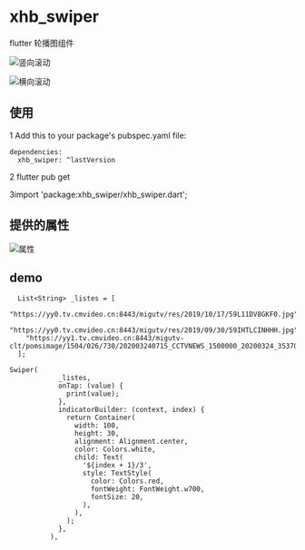 # xhb_swiper

flutter 轮播图组件

![竖向滚动](https://media.giphy.com/media/vVgiJE5lhgeMpbLInK/giphy.gif)

![横向滚动](https://media.giphy.com/media/TQycRd0r0r1WW1QKwE/giphy.gif)

## 使用

1 Add this to your package's pubspec.yaml file:

```
dependencies:
  xhb_swiper: ^lastVersion
```

2 flutter pub get

3import 'package:xhb_swiper/xhb_swiper.dart';

## 提供的属性

![属性](https://p9-juejin.byteimg.com/tos-cn-i-k3u1fbpfcp/7d8a3b23658142a9833a76489839b7ea~tplv-k3u1fbpfcp-watermark.image)

## demo

```
  List<String> _listes = [
    "https://yy0.tv.cmvideo.cn:8443/migutv/res/2019/10/17/59L11DV8GKF0.jpg",
    "https://yy0.tv.cmvideo.cn:8443/migutv/res/2019/09/30/59IHTLCINHHH.jpg",
    "https://yy1.tv.cmvideo.cn:8443/migutv-clt/pomsimage/1504/026/730/202003240715_CCTVNEWS_1500000_20200324_35370063_0_327_HSJ1080H.jpg"
  ];

Swiper(
            _listes,
            onTap: (value) {
              print(value);
            },
            indicatorBuilder: (context, index) {
              return Container(
                width: 100,
                height: 30,
                alignment: Alignment.center,
                color: Colors.white,
                child: Text(
                  '${index + 1}/3',
                  style: TextStyle(
                    color: Colors.red,
                    fontWeight: FontWeight.w700,
                    fontSize: 20,
                  ),
                ),
              );
            },
          ),
```
